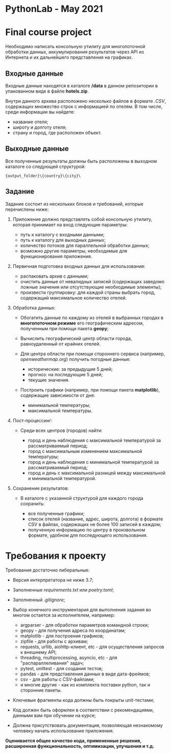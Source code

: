 # PythonLab - May 2021
# Final course project

Необходимо написать консольную утилиту для многопоточной обработки данных, аккумулирования результатов через API из Интернета и их дальнейшего представления на графиках.

## Входные данные
Входные данные находятся в каталоге **/data** в данном репозитории в упакованном виде в файле **hotels.zip**.

Внутри данного архива расположено несколько файлов в формате _.CSV_, содержащих множество строк с информацией по отелям. В том числе, среди информации вы найдете:

- название отеля;
- широту и долготу отеля;
- страну и город, где расположен объект.

## Выходные данные
Все полученные результаты должны быть расположены в выходном каталоге со следующей структурой:

`{output_folder}\{country}\{city}\`

## Задание

Задание состоит из нескольких блоков и требований, которые перечислены ниже:

1. Приложение должно представлять собой консольную утилиту, которая принимает на вход следующие параметры:

    - путь к каталогу с входными данными;
    - путь к каталогу для выходных данных;
    - количество потоков для параллельной обработки данных;
    - возможно другие параметры, необходимые для функционирования приложения.
    
2. Первичная подготовка входных данных для использования:

    - распаковать архив с данными;
    - очистить данные от невалидных записей (содержащих заведомо ложные значения или отсутствующие необходимые элементы);
    - произвести группировку: для каждой страны выбрать город, содержащий максимальное количество отелей.
    
3. Обработка данных:
    
    - Обогатить данные по каждому из отелей в выбранных городах в **многопоточном режиме** его географическим адресом, полученным при помощи пакета **geopy**;
    - Вычислить географический центр области города, равноудаленный от крайних отелей. 
    - Для центра области при помощи стороннего сервиса (например, _openweathermap.org_) получить погодные данные:
    
        - исторические: за предыдущие 5 дней;
        - прогноз: на последующие 5 дней;
        - текущие значения.
    - Построить графики (например, при помощи пакета **matplotlib**), содержащие зависимости от дня:
    
        - минимальной температуры;
        - максимальной температуры.
    
4. Пост-процессинг:

    - Среди всех центров (городов) найти:
        
        - город и день наблюдения с максимальной температурой за рассматриваемый период;
        - город с максимальным изменением максимальной температуры;  
        - город и день наблюдения с минимальной температурой за рассматриваемый период;
        - город и день с максимальной разницей между максимальной и минимальной температурой.
    
5. Сохранение результатов:

    - В каталоге с указанной структурой для каждого города сохранить:
        
        - все полученные графики;
        - список отелей (название, адрес, широта, долгота) в формате CSV в файлах, содержащих не более 100 записей в каждом;
        - полученную информацию по центру в произвольном формате, удобном для последующего использования.
    
# Требования к проекту

Требования достаточно либеральные:
- Версия интерпретатора не ниже 3.7;
- Заполненные _requirements.txt_ или _poetry.toml_;
- Заполненный _.gitignore_;
- Выбор конечного инструментария для выполнения задания во многом остается за исполнителем, например:
  
   - argparser - для обработки параметров командной строки;
   - geopy - для получения адреса по координатам;
   - matplotlib - для построения графиков;
   - zipfile - для работы с архивам;
   - requests, urllib, aiohttp-клиент, etc - для осуществления запросов к внешнему API;
   - threading, multiprocessing, asyncio, etc - для "распараллеливания" задач;
   - pytest, unittest - для создания тестов;
   - pandas - для представления данных в виде дата-фреймов;
   - csv - для работы с CSV-файлами;
   - и многие другие - как из комплекта поставки python, так и сторонние пакеты.
- Ключевые фрагменты кода должны быть покрыты unit-тестами;
- Код должен быть оформлен в соответствии с рекомендациями, данными вам при обучении на курсе;  
- Должна присутствовать документация, позволяющая незнакомому человеку начать использование приложения.


**Оценивается общее качество кода, примененные решения, расширенная функциональность, оптимизации, улучшения и т.д.**

